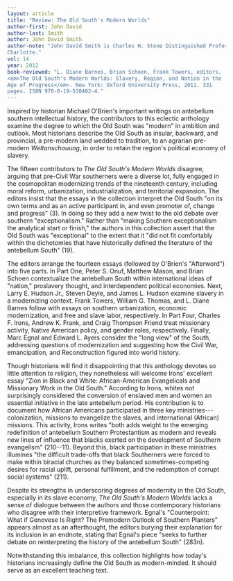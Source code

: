 ```yaml
---
layout: article
title: "Review: The Old South's Modern Worlds"
author-first: John David
author-last: Smith
author: John David Smith
author-note: "John David Smith is Charles H. Stone Distinguished Professor of American History at University of North Carolina at 
Charlotte."
vol: 14
year: 2012
book-reviewed: "L. Diane Barnes, Brian Schoen, Frank Towers, editors.  
<em>The Old South's Modern Worlds: Slavery, Region, and Nation in the 
Age of Progress</em>. New York: Oxford University Press, 2011. 331 
pages. ISBN 978-0-19-538402-4."
---
```


Inspired by historian Michael O'Brien's important writings on antebellum
southern intellectual history, the contributors to this eclectic
anthology examine the degree to which the Old South was "modern" in
ambition and outlook. Most historians describe the Old South as
insular, backward, and provincial, a pre-modern land wedded to
tradition, to an agrarian pre-modern *Weltanschauung*, in order to
retain the region's political economy of slavery.

The fifteen contributors to *The Old South's Modern Worlds* disagree,
arguing that pre-Civil War southerners were a diverse lot, fully engaged
in the cosmopolitan modernizing trends of the nineteenth century,
including moral reform, urbanization, industrialization, and territorial
expansion. The editors insist that the essays in the collection
interpret the Old South "on its own terms and as an active participant
in, and even promoter of, change and progress" (3). In doing so they
add a new twist to the old debate over southern "exceptionalism." Rather
than "making Southern exceptionalism the analytical start or finish,"
the authors in this collection assert that the Old South was
"exceptional" to the extent that it "did not fit comfortably within the
dichotomies that have historically defined the literature of the
antebellum South" (19).

The editors arrange the fourteen essays (followed by O'Brien's
"Afterword") into five parts. In Part One, Peter S. Onuf, Matthew Mason,
and Brian Schoen contextualize the antebellum South within international
ideas of "nation," proslavery thought, and interdependent political
economies. Next, Larry E. Hudson Jr., Steven Deyle, and James L. Hudson
examine slavery in a modernizing context. Frank Towers, William G.
Thomas, and L. Diane Barnes follow with essays on southern urbanization,
economic modernization, and free and slave labor, respectively. In Part
Four, Charles F. Irons, Andrew K. Frank, and Craig Thompson Friend treat
missionary activity, Native American policy, and gender roles,
respectively. Finally, Marc Egnal and Edward L. Ayers consider the "long
view" of the South, addressing questions of modernization and suggesting
how the Civil War, emancipation, and Reconstruction figured into world
history.

Though historians will find it disappointing that this anthology
devotes so little attention to religion, they nonetheless will welcome
Irons' excellent essay "Zion in Black and White: African-American
Evangelicals and Missionary Work in the Old South." According to Irons,
whites not surprisingly considered the conversion of enslaved men and
women an essential initiative in the late antebellum period. His
contribution is to document how African Americans participated in three
key ministries---colonization, missions to evangelize the slaves, and
international (African) missions. This activity, Irons writes "both adds
weight to the emerging redefinition of antebellum Southern Protestantism
as modern and reveals new lines of influence that blacks exerted on the
development of Southern evangelism" (210--11). Beyond this, black
participation in these ministries illumines "the difficult trade-offs
that black Southerners were forced to make within biracial churches as
they balanced sometimes-competing desires for racial uplift, personal
fulfillment, and the redemption of corrupt social systems" (211).

Despite its strengths in underscoring degrees of modernity in the Old
South, especially in its slave economy, *The Old South's Modern Worlds*
lacks a sense of dialogue between the authors and those contemporary
historians who disagree with their interpretive framework. Egnal's
"Counterpoint: What if Genovese Is Right? The Premodern Outlook of
Southern Planters" appears almost as an afterthought, the editors
burying their explanation for its inclusion in an endnote, stating that
Egnal's piece "seeks to further debate on reinterpreting the history of
the antebellum South" (283n).

Notwithstanding this imbalance, this collection highlights how today's
historians increasingly define the Old South as modern-minded. It should
serve as an excellent teaching text.
